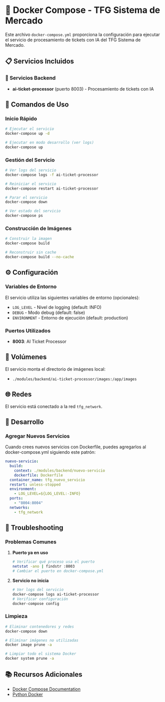 # 🐳 Docker Compose - TFG Sistema de Mercado

Este archivo `docker-compose.yml` proporciona la configuración para ejecutar el servicio de procesamiento de tickets con IA del TFG Sistema de Mercado.

## 📋 Servicios Incluidos

### 🔧 Servicios Backend
- **ai-ticket-processor** (puerto 8003) - Procesamiento de tickets con IA

## 🚀 Comandos de Uso

### Inicio Rápido
```bash
# Ejecutar el servicio
docker-compose up -d

# Ejecutar en modo desarrollo (ver logs)
docker-compose up
```

### Gestión del Servicio
```bash
# Ver logs del servicio
docker-compose logs -f ai-ticket-processor

# Reiniciar el servicio
docker-compose restart ai-ticket-processor

# Parar el servicio
docker-compose down

# Ver estado del servicio
docker-compose ps
```

### Construcción de Imágenes
```bash
# Construir la imagen
docker-compose build

# Reconstruir sin cache
docker-compose build --no-cache
```

## ⚙️ Configuración

### Variables de Entorno
El servicio utiliza las siguientes variables de entorno (opcionales):
- `LOG_LEVEL` - Nivel de logging (default: INFO)
- `DEBUG` - Modo debug (default: false)
- `ENVIRONMENT` - Entorno de ejecución (default: production)

### Puertos Utilizados
- **8003**: AI Ticket Processor

## 📁 Volúmenes

El servicio monta el directorio de imágenes local:
- `./modules/backend/ai-ticket-processor/images:/app/images`

## 🌐 Redes

El servicio está conectado a la red `tfg_network`.

## 🔧 Desarrollo

### Agregar Nuevos Servicios
Cuando crees nuevos servicios con Dockerfile, puedes agregarlos al docker-compose.yml siguiendo este patrón:

```yaml
nuevo-servicio:
  build:
    context: ./modules/backend/nuevo-servicio
    dockerfile: Dockerfile
  container_name: tfg_nuevo_servicio
  restart: unless-stopped
  environment:
    - LOG_LEVEL=${LOG_LEVEL:-INFO}
  ports:
    - "8004:8004"
  networks:
    - tfg_network
```

## 🐛 Troubleshooting

### Problemas Comunes

1. **Puerto ya en uso**
   ```bash
   # Verificar qué proceso usa el puerto
   netstat -ano | findstr :8003
   # Cambiar el puerto en docker-compose.yml
   ```

2. **Servicio no inicia**
   ```bash
   # Ver logs del servicio
   docker-compose logs ai-ticket-processor
   # Verificar configuración
   docker-compose config
   ```

### Limpieza
```bash
# Eliminar contenedores y redes
docker-compose down

# Eliminar imágenes no utilizadas
docker image prune -a

# Limpiar todo el sistema Docker
docker system prune -a
```

## 📚 Recursos Adicionales

- [Docker Compose Documentation](https://docs.docker.com/compose/)
- [Python Docker](https://hub.docker.com/_/python) 